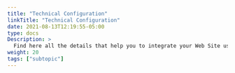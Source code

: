 ```yaml
---
title: "Technical Configuration"
linkTitle: "Technical Configuration"
date: 2021-08-13T12:19:55-05:00
type: docs
Description: >
  Find here all the details that help you to integrate your Web Site using any of the [integrations](/docs/integrations.html) we provide.
weight: 20
tags: ["subtopic"]
---
```




